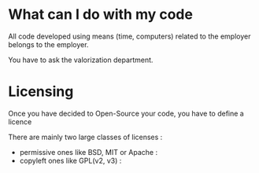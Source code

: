 # What can I do with my code

All code developed using means (time, computers) related to the employer belongs to the employer.

You have to ask the valorization department.

# Licensing

Once you have decided to Open-Source your code, you have to define a licence 

There are mainly two large classes of licenses :
- permissive ones like BSD, MIT or Apache : 
- copyleft ones like GPL(v2, v3) :